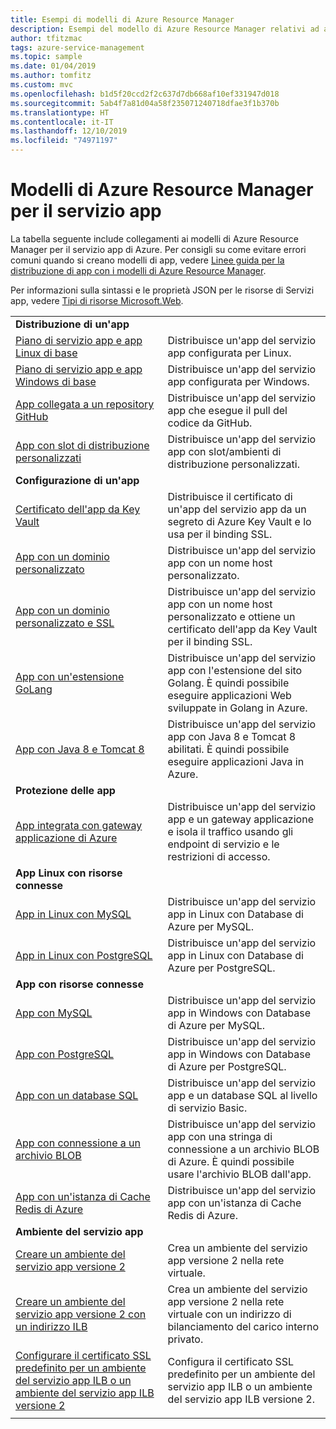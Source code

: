 ```yaml
---
title: Esempi di modelli di Azure Resource Manager
description: Esempi del modello di Azure Resource Manager relativi ad alcuni degli scenari comuni di Servizio app. Informazioni su come automatizzare le attività di gestione o distribuzione di Servizio app.
author: tfitzmac
tags: azure-service-management
ms.topic: sample
ms.date: 01/04/2019
ms.author: tomfitz
ms.custom: mvc
ms.openlocfilehash: b1d5f20ccd2f2c637d7db668af10ef331947d018
ms.sourcegitcommit: 5ab4f7a81d04a58f235071240718dfae3f1b370b
ms.translationtype: HT
ms.contentlocale: it-IT
ms.lasthandoff: 12/10/2019
ms.locfileid: "74971197"
---
```

# <a name="azure-resource-manager-templates-for-app-service"></a>Modelli di Azure Resource Manager per il servizio app

La tabella seguente include collegamenti ai modelli di Azure Resource Manager per il servizio app di Azure. Per consigli su come evitare errori comuni quando si creano modelli di app, vedere [Linee guida per la distribuzione di app con i modelli di Azure Resource Manager](deploy-resource-manager-template.md).

Per informazioni sulla sintassi e le proprietà JSON per le risorse di Servizi app, vedere [Tipi di risorse Microsoft.Web](/azure/templates/microsoft.web/allversions).

| | |
|-|-|
|**Distribuzione di un'app**||
| [Piano di servizio app e app Linux di base](https://github.com/Azure/azure-quickstart-templates/tree/master/101-webapp-basic-linux) | Distribuisce un'app del servizio app configurata per Linux. |
| [Piano di servizio app e app Windows di base](https://github.com/Azure/azure-quickstart-templates/tree/master/101-webapp-basic-windows) | Distribuisce un'app del servizio app configurata per Windows. |
| [App collegata a un repository GitHub](https://github.com/Azure/azure-quickstart-templates/tree/master/201-web-app-github-deploy)| Distribuisce un'app del servizio app che esegue il pull del codice da GitHub. |
| [App con slot di distribuzione personalizzati](https://github.com/Azure/azure-quickstart-templates/tree/master/101-webapp-custom-deployment-slots)| Distribuisce un'app del servizio app con slot/ambienti di distribuzione personalizzati. |
|**Configurazione di un'app**||
| [Certificato dell'app da Key Vault](https://github.com/Azure/azure-quickstart-templates/tree/master/201-web-app-certificate-from-key-vault)| Distribuisce il certificato di un'app del servizio app da un segreto di Azure Key Vault e lo usa per il binding SSL. |
| [App con un dominio personalizzato](https://github.com/Azure/azure-quickstart-templates/tree/master/201-web-app-custom-domain)| Distribuisce un'app del servizio app con un nome host personalizzato. |
| [App con un dominio personalizzato e SSL](https://github.com/Azure/azure-quickstart-templates/tree/master/201-web-app-custom-domain-and-ssl)| Distribuisce un'app del servizio app con un nome host personalizzato e ottiene un certificato dell'app da Key Vault per il binding SSL. |
| [App con un'estensione GoLang](https://github.com/Azure/azure-quickstart-templates/tree/master/101-webapp-with-golang)| Distribuisce un'app del servizio app con l'estensione del sito Golang. È quindi possibile eseguire applicazioni Web sviluppate in Golang in Azure. |
| [App con Java 8 e Tomcat 8](https://github.com/Azure/azure-quickstart-templates/tree/master/201-web-app-java-tomcat)| Distribuisce un'app del servizio app con Java 8 e Tomcat 8 abilitati. È quindi possibile eseguire applicazioni Java in Azure. |
|**Protezione delle app**||
| [App integrata con gateway applicazione di Azure](https://github.com/Azure/azure-quickstart-templates/tree/master/201-web-app-with-app-gateway-v2)| Distribuisce un'app del servizio app e un gateway applicazione e isola il traffico usando gli endpoint di servizio e le restrizioni di accesso. |
|**App Linux con risorse connesse**||
| [App in Linux con MySQL](https://github.com/Azure/azure-quickstart-templates/tree/master/101-webapp-linux-managed-mysql) | Distribuisce un'app del servizio app in Linux con Database di Azure per MySQL. |
| [App in Linux con PostgreSQL](https://github.com/Azure/azure-quickstart-templates/tree/master/101-webapp-linux-managed-postgresql) | Distribuisce un'app del servizio app in Linux con Database di Azure per PostgreSQL. |
|**App con risorse connesse**||
| [App con MySQL](https://github.com/Azure/azure-quickstart-templates/tree/master/101-webapp-managed-mysql)| Distribuisce un'app del servizio app in Windows con Database di Azure per MySQL. |
| [App con PostgreSQL](https://github.com/Azure/azure-quickstart-templates/tree/master/101-webapp-managed-postgresql)| Distribuisce un'app del servizio app in Windows con Database di Azure per PostgreSQL. |
| [App con un database SQL](https://github.com/Azure/azure-quickstart-templates/tree/master/201-web-app-sql-database)| Distribuisce un'app del servizio app e un database SQL al livello di servizio Basic. |
| [App con connessione a un archivio BLOB](https://github.com/Azure/azure-quickstart-templates/tree/master/201-web-app-blob-connection)| Distribuisce un'app del servizio app con una stringa di connessione a un archivio BLOB di Azure. È quindi possibile usare l'archivio BLOB dall'app. |
| [App con un'istanza di Cache Redis di Azure](https://github.com/Azure/azure-quickstart-templates/tree/master/201-web-app-with-redis-cache)| Distribuisce un'app del servizio app con un'istanza di Cache Redis di Azure. |
|**Ambiente del servizio app**||
| [Creare un ambiente del servizio app versione 2](https://github.com/Azure/azure-quickstart-templates/tree/master/201-web-app-asev2-create) | Crea un ambiente del servizio app versione 2 nella rete virtuale. |
| [Creare un ambiente del servizio app versione 2 con un indirizzo ILB](https://github.com/Azure/azure-quickstart-templates/tree/master/201-web-app-asev2-ilb-create/) | Crea un ambiente del servizio app versione 2 nella rete virtuale con un indirizzo di bilanciamento del carico interno privato. |
| [Configurare il certificato SSL predefinito per un ambiente del servizio app ILB o un ambiente del servizio app ILB versione 2](https://github.com/Azure/azure-quickstart-templates/tree/master/201-web-app-ase-ilb-configure-default-ssl) | Configura il certificato SSL predefinito per un ambiente del servizio app ILB o un ambiente del servizio app ILB versione 2. |
| | |
